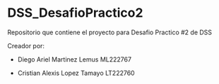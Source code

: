 # DSS_DesafioPractico2
Repositorio que contiene el proyecto para Desafio Practico #2 de DSS

Creador por:

- Diego Ariel Martinez Lemus ML222767

- Cristian Alexis Lopez Tamayo LT222760
